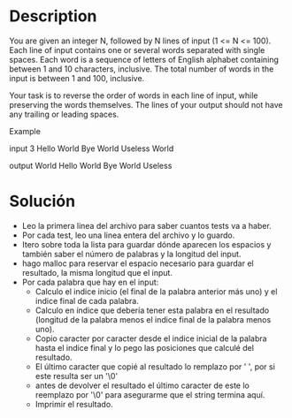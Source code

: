 # Description
You are given an integer N, followed by N lines of input (1 <= N <= 100). Each line of input contains one or several words separated with single spaces. Each word is a sequence of letters of English alphabet containing between 1 and 10 characters, inclusive. The total number of words in the input is between 1 and 100, inclusive.

Your task is to reverse the order of words in each line of input, while preserving the words themselves. The lines of your output should not have any trailing or leading spaces.

Example

input
3
Hello World
Bye World
Useless World

output
World Hello
World Bye
World Useless

# Solución
- Leo la primera linea del archivo para saber cuantos tests va a haber.
-  Por cada test, leo una linea entera del archivo y lo guardo.
-  Itero sobre toda la lista para guardar dónde aparecen los espacios y también saber el número de palabras y la longitud del input.
- hago malloc para reservar el espacio necesario para guardar el resultado, la misma longitud que el input.
- Por cada palabra que hay en el input:
  + Calculo el indice inicio (el final de la palabra anterior más uno) y el indice final de cada palabra.
  + Calculo en índice que debería tener esta palabra en el resultado (longitud de la palabra menos el indice final de la palabra menos uno).
  + Copio caracter por caracter desde el indice inicial de la palabra hasta el indice final y lo pego las posiciones que calculé del resultado.
  + El último caracter que copié al resultado lo remplazo por ' ', por si este resulta ser un '\0'
  + antes de devolver el resultado el último caracter de este lo reemplazo por '\0' para asegurarme que el string termina aquí.
  + Imprimir el resultado.
